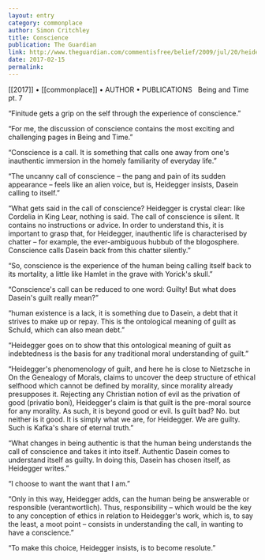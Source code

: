 ```yaml
---
layout: entry
category: commonplace
author: Simon Critchley
title: Conscience
publication: The Guardian
link: http://www.theguardian.com/commentisfree/belief/2009/jul/20/heidegger-being-time-critchley
date: 2017-02-15
permalink: 
---
```


[[2017]] • [[commonplace]] • AUTHOR • PUBLICATIONS 
 
Being and Time pt. 7

“Finitude gets a grip on the self through the experience of conscience.”

“For me, the discussion of conscience contains the most exciting and challenging pages in Being and Time.”

“Conscience is a call. It is something that calls one away from one's inauthentic immersion in the homely familiarity of everyday life.”

“The uncanny call of conscience – the pang and pain of its sudden appearance – feels like an alien voice, but is, Heidegger insists, Dasein calling to itself.”

“What gets said in the call of conscience? Heidegger is crystal clear: like Cordelia in King Lear, nothing is said. The call of conscience is silent. It contains no instructions or advice. In order to understand this, it is important to grasp that, for Heidegger, inauthentic life is characterised by chatter – for example, the ever-ambiguous hubbub of the blogosphere. Conscience calls Dasein back from this chatter silently.”

“So, conscience is the experience of the human being calling itself back to its mortality, a little like Hamlet in the grave with Yorick's skull.”

“Conscience's call can be reduced to one word: Guilty! But what does Dasein's guilt really mean?”

“human existence is a lack, it is something due to Dasein, a debt that it strives to make up or repay. This is the ontological meaning of guilt as Schuld, which can also mean debt.”

“Heidegger goes on to show that this ontological meaning of guilt as indebtedness is the basis for any traditional moral understanding of guilt.”

“Heidegger's phenomenology of guilt, and here he is close to Nietzsche in On the Genealogy of Morals, claims to uncover the deep structure of ethical selfhood which cannot be defined by morality, since morality already presupposes it. Rejecting any Christian notion of evil as the privation of good (privatio boni), Heidegger's claim is that guilt is the pre-moral source for any morality. As such, it is beyond good or evil. Is guilt bad? No. but neither is it good. It is simply what we are, for Heidegger. We are guilty. Such is Kafka's share of eternal truth.”

“What changes in being authentic is that the human being understands the call of conscience and takes it into itself. Authentic Dasein comes to understand itself as guilty. In doing this, Dasein has chosen itself, as Heidegger writes.”

“I choose to want the want that I am.”

“Only in this way, Heidegger adds, can the human being be answerable or responsible (verantwortlich). Thus, responsibility – which would be the key to any conception of ethics in relation to Heidegger's work, which is, to say the least, a moot point – consists in understanding the call, in wanting to have a conscience.”

“To make this choice, Heidegger insists, is to become resolute.”
